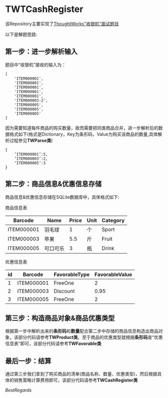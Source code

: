 # TWTCashRegister
该Repository主要实现了[ThoughtWorks"收银机"面试题目](https://jinshuju.net/f/n0ddSe)

以下是解题思路:

## 第一步：进一步解析输入
题目中“收银机”接收的输入为：

    [
        'ITEM000001',
        'ITEM000001',
        'ITEM000001',
        'ITEM000001',
        'ITEM000001',
        'ITEM000003-2',
        'ITEM000005',
        'ITEM000005',
        'ITEM000005'
    ]
因为需要知道每件商品的购买数量，故而需要把同类商品合并，进一步解析后的数据格式如下(格式是Dictionary，Key为条形码，Value为购买该商品的数量,具体解析过程参见**TWParse类**)

    {
    	‘ITEM000001’:5,
    	‘ITEM000003’:2,
    	‘ITEM000005’:3
    }
## 第二步：商品信息&优惠信息存储
商品信息&优惠信息存储在SQLite数据库中，具体格式如下:

商品信息表

|Barcode   |Name|Price|Unit|Category|
|----------|-----|----|----|--------|
|ITEM000001|羽毛球|1   |个   |Sport  |
|ITEM000003|苹果  |5.5 |斤   |Fruit  |
|ITEM000005|可口可乐| 3  |瓶  |Drink  |

优惠信息表

|id|Barcode|FavorableType|FavorableValue|
|--|---|------|----|
|1|ITEM000001|FreeOne|2|
|2|ITEM000003|Discount|0.95|
|3|ITEM000005|FreeOne|2|
## 第三步：构造商品对象&商品优惠类型
根据第一步中解析出来的**条形码**和**数量**配合第二步中存储的商品信息构造出商品对象，该部分代码请参考**TWProduct类**。至于商品的优惠类型就根据**条形码**查“优惠信息表”即可，该部分代码请参考**TWFavorable类**
## 最后一步：结算
通过第三步我们拿到了购买商品的清单(商品名称、数量、优惠类型)，然后根据具体的销售策略计算费用即可，该部分代码请参考**TWCashRegister类**

*BestRegards*

